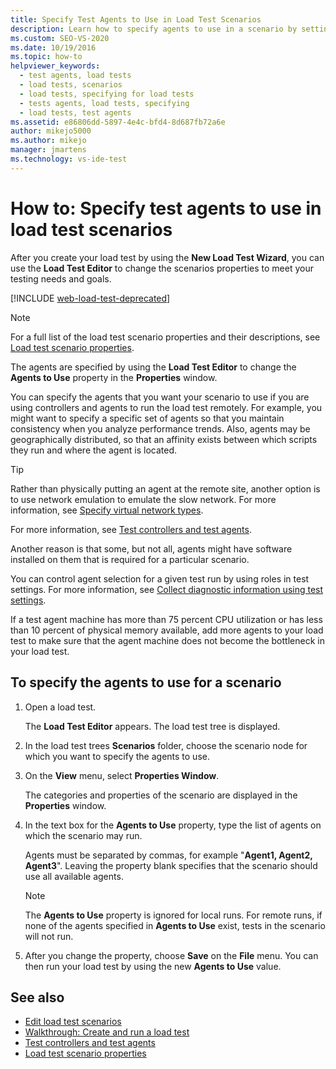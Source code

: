 ```yaml
---
title: Specify Test Agents to Use in Load Test Scenarios
description: Learn how to specify agents to use in a scenario by setting the Agents to Use property in the Properties window of the Load Test Editor.
ms.custom: SEO-VS-2020
ms.date: 10/19/2016
ms.topic: how-to
helpviewer_keywords: 
  - test agents, load tests
  - load tests, scenarios
  - load tests, specifying for load tests
  - tests agents, load tests, specifying
  - load tests, test agents
ms.assetid: e86806dd-5897-4e4c-bfd4-8d687fb72a6e
author: mikejo5000
ms.author: mikejo
manager: jmartens
ms.technology: vs-ide-test
---
```

# How to: Specify test agents to use in load test scenarios

After you create your load test by using the **New Load Test Wizard**, you can use the **Load Test Editor** to change the scenarios properties to meet your testing needs and goals.

[!INCLUDE [web-load-test-deprecated](includes/web-load-test-deprecated.md)]

> [!NOTE]
> For a full list of the load test scenario properties and their descriptions, see [Load test scenario properties](../test/load-test-scenario-properties.md).

The agents are specified by using the **Load Test Editor** to change the **Agents to Use** property in the **Properties** window.

You can specify the agents that you want your scenario to use if you are using controllers and agents to run the load test remotely. For example, you might want to specify a specific set of agents so that you maintain consistency when you analyze performance trends. Also, agents may be geographically distributed, so that an affinity exists between which scripts they run and where the agent is located.

> [!TIP]
> Rather than physically putting an agent at the remote site, another option is to use network emulation to emulate the slow network. For more information, see [Specify virtual network types](../test/specify-virtual-network-types-in-a-load-test-scenario.md).

For more information, see  [Test controllers and test agents](configure-test-agents-and-controllers-for-load-tests.md).

Another reason is that some, but not all, agents might have software installed on them that is required for a particular scenario.

You can control agent selection for a given test run by using roles in test settings. For more information, see  [Collect diagnostic information using test settings](../test/collect-diagnostic-information-using-test-settings.md).

If a test agent machine has more than 75 percent CPU utilization or has less than 10 percent of physical memory available, add more agents to your load test to make sure that the agent machine does not become the bottleneck in your load test.

## To specify the agents to use for a scenario

1. Open a load test.

     The **Load Test Editor** appears. The load test tree is displayed.

2. In the load test trees **Scenarios** folder, choose the scenario node for which you want to specify the agents to use.

3. On the **View** menu, select **Properties Window**.

     The categories and properties of the scenario are displayed in the **Properties** window.

4. In the text box for the **Agents to Use** property, type the list of agents on which the scenario may run.

     Agents must be separated by commas, for example "**Agent1, Agent2, Agent3**". Leaving the property blank specifies that the scenario should use all available agents.

    > [!NOTE]
    > The **Agents to Use** property is ignored for local runs. For remote runs, if none of the agents specified in **Agents to Use** exist, tests in the scenario will not run.

5. After you change the property, choose **Save** on the **File** menu. You can then run your load test by using the new **Agents to Use** value.

## See also

- [Edit load test scenarios](../test/edit-load-test-scenarios.md)
- [Walkthrough: Create and run a load test](../test/walkthrough-create-and-run-a-load-test.md)
- [Test controllers and test agents](configure-test-agents-and-controllers-for-load-tests.md)
- [Load test scenario properties](../test/load-test-scenario-properties.md)
